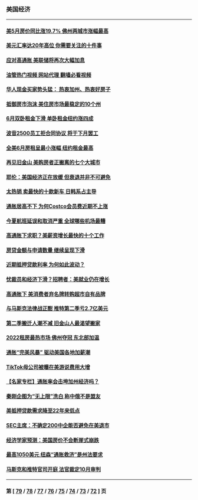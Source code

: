 ### 美国经济
---
#### [美5月房价同比涨19.7% 佛州两城市涨幅最高](../../pages/ncid1078158/n13789550.md?07271245) 
#### [美元汇率达20年高位 你需要关注的十件事](../../pages/ncid1078158/n13788920.md?07271245) 
#### [应对高通胀 美联储将再次大幅加息](../../pages/ncid1078158/n13788963.md?07271245) 
#### [油管热门视频 网站代理 翻墙必看视频](http://209.222.30.114:81/youtube.html?07271245)
#### [华人现金买家势头猛： 热衷加州、热衷好房子](../../pages/ncid1078158/n13788942.md?07271245) 
#### [抵御房市泡沫 美住房市场最稳定的10个州](../../pages/ncid1078158/n13784110.md?07271245) 
#### [6月双卧租金下滑 单卧租金纽约涨四成](../../pages/ncid1078158/n13788474.md?07271245) 
#### [波音2500员工拒合同协议 将于下月罢工](../../pages/ncid1078158/n13788496.md?07271245) 
#### [全美6月房租呈最小涨幅 纽约租金最高](../../pages/ncid1078158/n13788452.md?07271245) 
#### [再见旧金山 美购房者正搬离的七个大城市](../../pages/ncid1078158/n13788272.md?07271245) 
#### [耶伦：美国经济正在放缓 但衰退并非不可避免](../../pages/ncid1078158/n13788199.md?07271245) 
#### [太热销 卖最快的十款新车 日韩系占主导](../../pages/ncid1078158/n13787922.md?07271245) 
#### [通胀居高不下 为何Costco会员费近期不上涨](../../pages/ncid1078158/n13787328.md?07271245) 
#### [今夏航班延误和取消严重 全球哪些机场最糟](../../pages/ncid1078158/n13787451.md?07271245) 
#### [高通胀下求职？美薪资增长最快的十个工作](../../pages/ncid1078158/n13783286.md?07271245) 
#### [房贷金额与申请数量 继续呈现下滑](../../pages/ncid1078158/n13787587.md?07271245) 
#### [近期抵押贷款利率 为何如此波动？](../../pages/ncid1078158/n13787551.md?07271245) 
#### [忧裁员和经济下滑？招聘者：美就业仍在增长](../../pages/ncid1078158/n13787439.md?07271245) 
#### [高通胀下 美消费者弃名牌转购超市自有品牌](../../pages/ncid1078158/n13787390.md?07271245) 
#### [与马斯克法律战正酣 推特第二季亏2.7亿美元](../../pages/ncid1078158/n13787258.md?07271245) 
#### [第二季搬迁人潮不减 旧金山人最渴望搬家](../../pages/ncid1078158/n13786961.md?07271245) 
#### [2022租房最热市场 佛州夺冠 东北部加温](../../pages/ncid1078158/n13786948.md?07271245) 
#### [通胀“完美风暴” 驱动美国各地加薪潮](../../pages/ncid1078158/n13786635.md?07271245) 
#### [TikTok母公司被曝在美游说费用大增](../../pages/ncid1078158/n13786384.md?07271245) 
#### [【名家专栏】通胀率会击垮加州经济吗？](../../pages/ncid1078158/n13785455.md?07271245) 
#### [秦刚企图为“无上限”洗白 称中俄不是盟友](../../pages/ncid1078158/n13785999.md?07271245) 
#### [美抵押贷款需求降至22年来低点](../../pages/ncid1078158/n13785643.md?07271245) 
#### [SEC主席：不确定200中企能否避免在美退市](../../pages/ncid1078158/n13785490.md?07271245) 
#### [经济学家预测：美国房价不会断崖式崩跌](../../pages/ncid1078158/n13784909.md?07271245) 
#### [最高1050美元 纽森“通胀救济”是州法要求](../../pages/ncid1078158/n13784812.md?07271245) 
#### [马斯克和推特官司开庭 法官裁定10月审判](../../pages/ncid1078158/n13784662.md?07271245) 

---
#### 第 [ [79](./79.md?07271245) / [78](./78.md?07271245) / [77](./77.md?07271245) / [76](./76.md?07271245) / [75](./75.md?07271245) / [74](./74.md?07271245) / [73](./73.md?07271245) / [72](./72.md?07271245) ] 页
